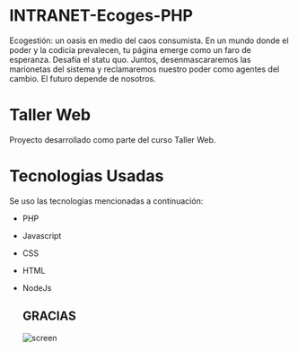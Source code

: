 # INTRANET-Ecoges-PHP
 Ecogestión: un oasis en medio del caos consumista. En un mundo donde el poder y la codicia prevalecen, tu página emerge como un faro de esperanza. Desafía el statu quo. Juntos, desenmascararemos las marionetas del sistema y reclamaremos nuestro poder como agentes del cambio. El futuro depende de nosotros.

# Taller Web

Proyecto desarrollado como parte del curso Taller Web.

# Tecnologias Usadas
Se uso las tecnologías mencionadas a continuación:
* PHP
* Javascript
* CSS
* HTML
* NodeJs



  ## **GRACIAS**
  
  ![screen](https://64.media.tumblr.com/82d0a794da26166db03920d4745148ab/1b3c0a678159a85e-d1/s540x810/cc15e69b8487ce6aa3cb17f2885f962eff571ca2.jpg)
